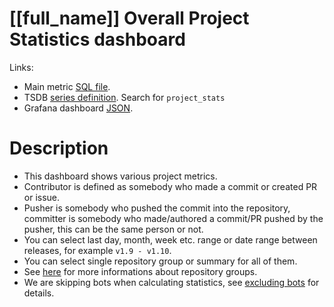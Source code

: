 <h1 id="kubernetes-dashboard">[[full_name]] Overall Project Statistics dashboard</h1>
<p>Links:</p>
<ul>
<li>Main metric <a href="https://github.com/cncf/devstats/blob/master/metrics/shared/project_stats.sql" target="_blank">SQL file</a>.</li>
<li>TSDB <a href="https://github.com/cncf/devstats/blob/master/metrics/kubernetes/metrics.yaml" target="_blank">series definition</a>. Search for <code>project_stats</code></li>
<li>Grafana dashboard <a href="https://github.com/cncf/devstats/blob/master/grafana/dashboards/kubernetes/overall-project-statistics.json" target="_blank">JSON</a>.</li>
</ul>
<h1 id="description">Description</h1>
<ul>
<li>This dashboard shows various project metrics.</li>
<li>Contributor is defined as somebody who made a commit or created PR or issue.</li>
<li>Pusher is somebody who pushed the commit into the repository, committer is somebody who made/authored a commit/PR pushed by the pusher, this can be the same person or not.</li>
<li>You can select last day, month, week etc. range or date range between releases, for example <code>v1.9 - v1.10</code>.</li>
<li>You can select single repository group or summary for all of them.</li>
<li>See <a href="https://github.com/cncf/devstats/blob/master/docs/repository_groups.md" target="_blank">here</a> for more informations about repository groups.</li>
<li>We are skipping bots when calculating statistics, see <a href="https://github.com/cncf/devstats/blob/master/docs/excluding_bots.md" target="_blank">excluding bots</a> for details.</li>
</ul>
